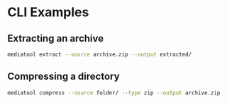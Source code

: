 # CLI Examples

## Extracting an archive
```bash
mediatool extract --source archive.zip --output extracted/
```

## Compressing a directory
```bash
mediatool compress --source folder/ --type zip --output archive.zip
```
